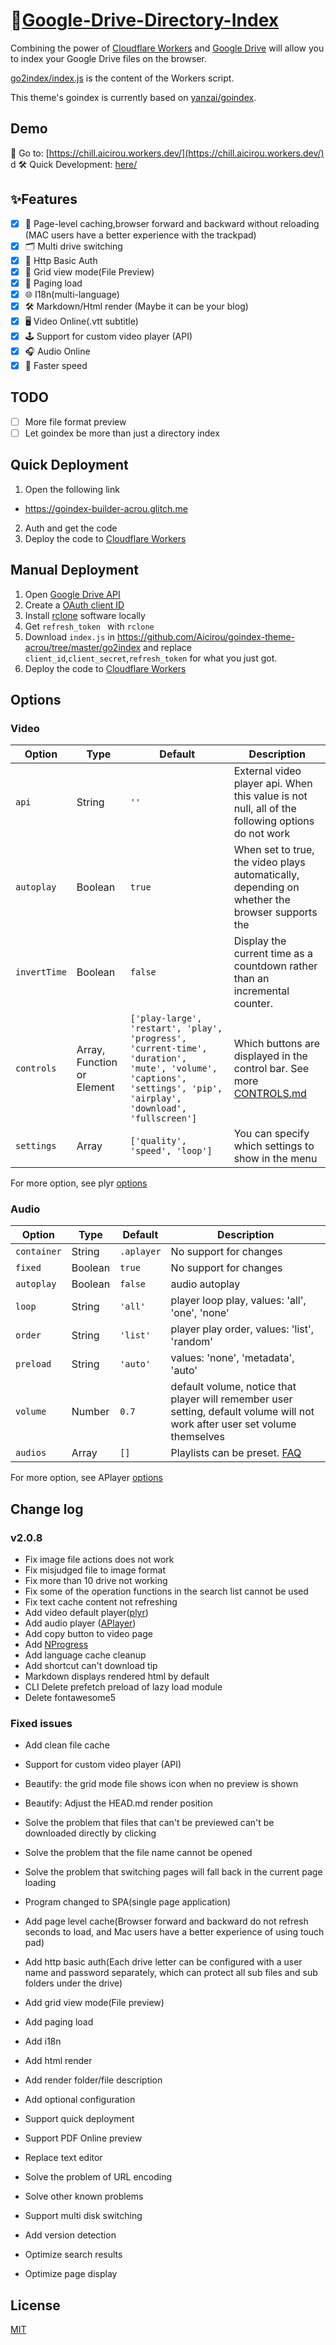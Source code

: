 

# 🍿[Google-Drive-Directory-Index](https://github.com/Aicirou/goindex-theme-acrou)
Combining the power of [Cloudflare Workers](https://workers.cloudflare.com/) and [Google Drive](https://www.google.com/drive/) will allow you to index your Google Drive files on the browser.    

[go2index/index.js](https://github.com/Aicirou/goindex-theme-acrou/blob/main/go2index/index.js) is the content of the Workers script.  

This theme's goindex is currently based on [yanzai/goindex](https://github.com/yanzai/goindex/).
## Demo  

🚀 Go to: [https://chill.aicirou.workers.dev/](https://chill.aicirou.workers.dev/) 
d
🛠 Quick Development: [here/](https://github.com/Aicirou/goindex-theme-acrou/edit/main/README.md#quick-deployment)

## ✨Features

- [x] 👑 Page-level caching,browser forward and backward without reloading (MAC users have a better experience with the trackpad)
- [x] 🗂 Multi drive switching
- [x] 🔐 Http Basic Auth
- [x] 🎨 Grid view mode(File Preview)
- [x] 🎯 Paging load
- [x] 🌐 I18n(multi-language)
- [x] 🛠 Markdown/Html render (Maybe it can be your blog)
- [x] 🖥 Video Online(.vtt subtitle)
- [x] 🕹 Support for custom video player (API)
- [x] 🎧 Audio Online
- [x] 🚀 Faster speed

## TODO

- [ ] More file format preview
- [ ] Let goindex be more than just a directory index

## Quick Deployment

1. Open the following link

- https://goindex-builder-acrou.glitch.me

2. Auth and get the code
3. Deploy the code to [Cloudflare Workers](https://www.cloudflare.com/)

## Manual Deployment  

1. Open [Google Drive API](https://console.developers.google.com/apis/api/drive.googleapis.com/overview)
2. Create a [OAuth client ID](https://console.developers.google.com/apis/credentials/oauthclient)
3. Install [rclone](https://rclone.org/downloads/) software locally
4. Get `refresh_token ` with `rclone`
5. Download `index.js` in https://github.com/Aicirou/goindex-theme-acrou/tree/master/go2index and replace `client_id`,`client_secret`,`refresh_token` for what you just got.
6. Deploy the code to [Cloudflare Workers](https://www.cloudflare.com/)

## Options

### Video

| Option       | Type                       | Default                                                      | Description                                                  |
| ------------ | -------------------------- | ------------------------------------------------------------ | ------------------------------------------------------------ |
| `api`        | String                     | `''`                                                         | External video player api. When this value is not null, all of the following options do not work |
| `autoplay`   | Boolean                    | `true`                                                       | When set to true, the video plays automatically, depending on whether the browser supports the |
| `invertTime` | Boolean                    | `false`                                                      | Display the current time as a countdown rather than an incremental counter. |
| `controls`   | Array, Function or Element | `['play-large', 'restart', 'play', 'progress', 'current-time', 'duration', 'mute', 'volume', 'captions', 'settings', 'pip', 'airplay', 'download', 'fullscreen']` | Which buttons are displayed in the control bar. See more [CONTROLS.md](https://github.com/sampotts/plyr/blob/master/CONTROLS.md#using-default-controls) |
| `settings`   | Array                      | `['quality', 'speed', 'loop']`                               | You can specify which settings to show in the menu           |

For more option, see plyr [options](https://github.com/sampotts/plyr#options)

### Audio

| Option      | Type    | Default    | Description                                                  |
| ----------- | ------- | ---------- | ------------------------------------------------------------ |
| `container` | String  | `.aplayer` | No support for changes                                       |
| `fixed`     | Boolean | `true`     | No support for changes                                       |
| `autoplay`  | Boolean | `false`    | audio autoplay                                               |
| `loop`      | String  | `'all'`    | player loop play, values: 'all', 'one', 'none'               |
| `order`     | String  | `'list'`   | player play order, values: 'list', 'random'                  |
| `preload`   | String  | `'auto'`   | values: 'none', 'metadata', 'auto'                           |
| `volume`    | Number  | `0.7`      | default volume, notice that player will remember user setting, default volume will not work after user set volume themselves |
| `audios`    | Array   | `[]`       | Playlists can be preset. [FAQ](#FAQ)                         |

For more option, see APlayer [options](https://aplayer.js.org/#/home?id=options)

## Change log

### v2.0.8

- Fix image file actions does not work
- Fix misjudged file to image format
- Fix more than 10 drive not working
- Fix some of the operation functions in the search list cannot be used
- Fix text cache content not refreshing
- Add video default player([plyr](https://github.com/sampotts/plyr))
- Add audio player ([APlayer](https://github.com/MoePlayer/APlayer)) 
- Add copy button to video page
- Add [NProgress](https://github.com/rstacruz/nprogress)
- Add language cache cleanup
- Add shortcut can't download tip
- Markdown displays rendered html by default
- CLI Delete prefetch preload of lazy load module
- Delete fontawesome5

### Fixed issues

- Add clean file cache
- Support for custom video player (API)
- Beautify: the grid mode file shows icon when no preview is shown
- Beautify: Adjust the HEAD.md render position
- Solve the problem that files that can't be previewed can't be downloaded directly by clicking
- Solve the problem that the file name cannot be opened
- Solve the problem that switching pages will fall back in the current page loading

- Program changed to SPA(single page application)
- Add page level cache(Browser forward and backward do not refresh seconds to load, and Mac users have a better experience of using touch pad)
- Add http basic auth(Each drive letter can be configured with a user name and password separately, which can protect all sub files and sub folders under the drive)
- Add  grid view mode(File preview)
- Add paging load
- Add  i18n
- Add html render 
- Add render folder/file description
- Add optional configuration
- Support quick deployment
- Support PDF Online preview
- Replace text editor
- Solve the problem of URL encoding
- Solve other known problems

- Support multi disk switching
- Add version detection
- Optimize search results
- Optimize page display

## License

[MIT](LICENSE)

